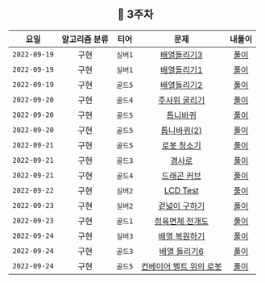 
<div align="center">

## 📅 3주차

| 요일 | 알고리즘 분류 | 티어  | 문제| 내풀이 |
| :---: | :---: | :---: | :---: | :---:|
|`2022-09-19`| 구현 | `실버1` | [배열돌리기3](https://www.acmicpc.net/problem/16935) | [풀이](https://github.com/jangwon3828/Algorithm_Competition-Study/blob/woojin/3%EC%A3%BC%EC%B0%A8/3%EC%A3%BC%EC%B0%A8_%EC%9A%B0%EC%A7%84/%EB%B0%B0%EC%97%B4%EB%8F%8C%EB%A6%AC%EA%B8%B03.java) |
|`2022-09-19`| 구현 | `실버1` | [배열돌리기1](https://www.acmicpc.net/problem/16926) | [풀이](https://github.com/jangwon3828/Algorithm_Competition-Study/blob/woojin/3%EC%A3%BC%EC%B0%A8/3%EC%A3%BC%EC%B0%A8_%EC%9A%B0%EC%A7%84/%EB%B0%B0%EC%97%B4%EB%8F%8C%EB%A6%AC%EA%B8%B01.java) |
|`2022-09-19`| 구현 | `골드5` | [배열돌리기2](https://www.acmicpc.net/problem/16927) | [풀이](https://github.com/jangwon3828/Algorithm_Competition-Study/blob/woojin/3%EC%A3%BC%EC%B0%A8/3%EC%A3%BC%EC%B0%A8_%EC%9A%B0%EC%A7%84/%EB%B0%B0%EC%97%B4%EB%8F%8C%EB%A6%AC%EA%B8%B02.java) |
|`2022-09-20`| 구현 | `골드4` | [주사위 굴리기](https://www.acmicpc.net/problem/14499) | [풀이](https://github.com/jangwon3828/Algorithm_Competition-Study/blob/woojin/3%EC%A3%BC%EC%B0%A8/3%EC%A3%BC%EC%B0%A8_%EC%9A%B0%EC%A7%84/%EC%A3%BC%EC%82%AC%EC%9C%84%20%EA%B5%B4%EB%A6%AC%EA%B8%B0.java) |
|`2022-09-20`| 구현 | `골드5` | [톱니바퀴](https://www.acmicpc.net/problem/14891) | [풀이](https://github.com/jangwon3828/Algorithm_Competition-Study/blob/woojin/3%EC%A3%BC%EC%B0%A8/3%EC%A3%BC%EC%B0%A8_%EC%9A%B0%EC%A7%84/%ED%86%B1%EB%8B%88%EB%B0%94%ED%80%B4.java) |
|`2022-09-20`| 구현 | `골드5` | [톱니바퀴(2)](https://www.acmicpc.net/problem/15662) | [풀이](https://github.com/jangwon3828/Algorithm_Competition-Study/blob/woojin/3%EC%A3%BC%EC%B0%A8/3%EC%A3%BC%EC%B0%A8_%EC%9A%B0%EC%A7%84/%ED%86%B1%EB%8B%88%EB%B0%94%ED%80%B4(2).java) |
|`2022-09-21`| 구현 | `골드5` | [로봇 청소기](https://www.acmicpc.net/problem/14503) | [풀이](https://github.com/jangwon3828/Algorithm_Competition-Study/blob/woojin/3%EC%A3%BC%EC%B0%A8/3%EC%A3%BC%EC%B0%A8_%EC%9A%B0%EC%A7%84/%EB%A1%9C%EB%B4%87%20%EC%B2%AD%EC%86%8C%EA%B8%B0.java) |
|`2022-09-21`| 구현 | `골드3` | [경사로](https://www.acmicpc.net/problem/14890) | [풀이](https://github.com/jangwon3828/Algorithm_Competition-Study/blob/woojin/3%EC%A3%BC%EC%B0%A8/3%EC%A3%BC%EC%B0%A8_%EC%9A%B0%EC%A7%84/%EA%B2%BD%EC%82%AC%EB%A1%9C.java) |
|`2022-09-21`| 구현 | `골드4` | [드래곤 커브](https://www.acmicpc.net/problem/15685) | [풀이](https://github.com/jangwon3828/Algorithm_Competition-Study/blob/woojin/3%EC%A3%BC%EC%B0%A8/3%EC%A3%BC%EC%B0%A8_%EC%9A%B0%EC%A7%84/%EB%93%9C%EB%9E%98%EA%B3%A4%EC%BB%A4%EB%B8%8C.java) |
|`2022-09-22`| 구현 | `실버2` | [LCD Test](https://www.acmicpc.net/problem/2290) | [풀이](https://github.com/jangwon3828/Algorithm_Competition-Study/blob/woojin/3%EC%A3%BC%EC%B0%A8/3%EC%A3%BC%EC%B0%A8_%EC%9A%B0%EC%A7%84/LCD%20Test.java) |
|`2022-09-23`| 구현 | `실버2` | [겉넓이 구하기](https://www.acmicpc.net/problem/16931) | [풀이](https://github.com/jangwon3828/Algorithm_Competition-Study/blob/woojin/3%EC%A3%BC%EC%B0%A8/3%EC%A3%BC%EC%B0%A8_%EC%9A%B0%EC%A7%84/%EA%B2%89%EB%84%93%EC%9D%B4%20%EA%B5%AC%ED%95%98%EA%B8%B0.java) |
|`2022-09-23`| 구현 | `골드1` | [정육면체 전개도](https://www.acmicpc.net/problem/1917) | [풀이](https://github.com/jangwon3828/Algorithm_Competition-Study/blob/woojin/3%EC%A3%BC%EC%B0%A8/3%EC%A3%BC%EC%B0%A8_%EC%9A%B0%EC%A7%84/%EC%A0%95%EC%9C%A1%EB%A9%B4%EC%B2%B4%20%EC%A0%84%EA%B0%9C%EB%8F%84.java) |
|`2022-09-24`| 구현 | `실버3` | [배열 복원하기](https://www.acmicpc.net/problem/16967) | [풀이](https://github.com/jangwon3828/Algorithm_Competition-Study/blob/woojin/3%EC%A3%BC%EC%B0%A8/3%EC%A3%BC%EC%B0%A8_%EC%9A%B0%EC%A7%84/%EB%B0%B0%EC%97%B4%20%EB%B3%B5%EC%9B%90%ED%95%98%EA%B8%B0.java) |
|`2022-09-24`| 구현 | `골드3` | [배열 돌리기6](https://www.acmicpc.net/problem/20327) | [풀이](https://github.com/jangwon3828/Algorithm_Competition-Study/blob/woojin/3%EC%A3%BC%EC%B0%A8/3%EC%A3%BC%EC%B0%A8_%EC%9A%B0%EC%A7%84/%EB%B0%B0%EC%97%B4%20%EB%8F%8C%EB%A6%AC%EA%B8%B06.java) |
|`2022-09-24`| 구현 | `골드5` | [컨베이어 벨트 위의 로봇](https://www.acmicpc.net/problem/20055) | [풀이](https://github.com/jangwon3828/Algorithm_Competition-Study/blob/woojin/3%EC%A3%BC%EC%B0%A8/3%EC%A3%BC%EC%B0%A8_%EC%9A%B0%EC%A7%84/%EC%BB%A8%EB%B2%A0%EC%9D%B4%EC%96%B4%20%EB%B0%B8%ED%8A%B8%20%EC%9C%84%EC%9D%98%20%EB%A1%9C%EB%B4%87.java) |
</div>
